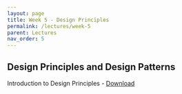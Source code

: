 ```yaml
---
layout: page
title: Week 5 - Design Principles
permalink: /lectures/week-5
parent: Lectures
nav_order: 5
---
```


## Design Principles and Design Patterns

Introduction to Design Principles - [Download](https://karthikv1392.github.io/cs6401_se/slides/L09_Intro_to_Design_Patterns.pdf)


